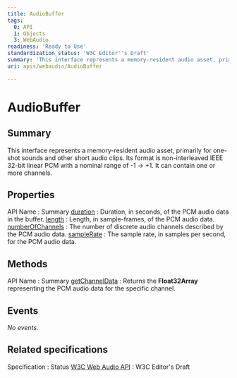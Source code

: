 ```yaml
---
title: AudioBuffer
tags:
  0: API
  1: Objects
  3: WebAudio
readiness: 'Ready to Use'
standardization_status: 'W3C Editor''s Draft'
summary: 'This interface represents a memory-resident audio asset, primarily for one-shot sounds and other short audio clips. Its format is non-interleaved IEEE 32-bit linear PCM with a nominal range of -1 -> +1. It can contain one or more channels.'
uri: apis/webaudio/AudioBuffer

---
```

# AudioBuffer

## Summary

This interface represents a memory-resident audio asset, primarily for one-shot sounds and other short audio clips. Its format is non-interleaved IEEE 32-bit linear PCM with a nominal range of -1 -\> +1. It can contain one or more channels.

## Properties

API Name
:   Summary
[duration](/apis/webaudio/AudioBuffer/duration)
:   Duration, in seconds, of the PCM audio data in the buffer.
[length](/apis/webaudio/AudioBuffer/length)
:   Length, in sample-frames, of the PCM audio data.
[numberOfChannels](/apis/webaudio/AudioBuffer/numberOfChannels)
:   The number of discrete audio channels described by the PCM audio data.
[sampleRate](/apis/webaudio/AudioBuffer/sampleRate)
:   The sample rate, in samples per second, for the PCM audio data.

## Methods

API Name
:   Summary
[getChannelData](/apis/webaudio/AudioBuffer/getChannelData)
:   Returns the **Float32Array** representing the PCM audio data for the specific channel.

## Events

*No events.*

## Related specifications

Specification
:   Status
[W3C Web Audio API](https://dvcs.w3.org/hg/audio/raw-file/tip/webaudio/specification.html)
:   W3C Editor's Draft

